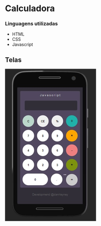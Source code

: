 # Calculadora 
### Linguagens utilizadas
- HTML
- CSS
- Javascript
## Telas

![img1](https://github.com/danrleyney2210/Calculadora_em_javascript/blob/main/imagens/img1.jpg)
